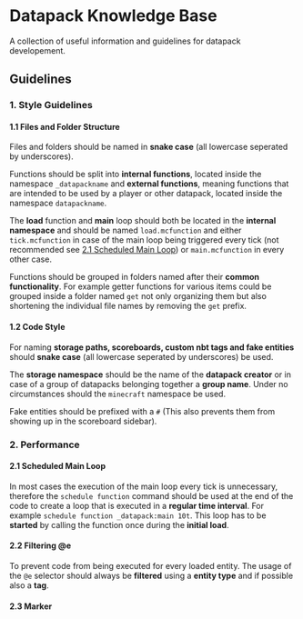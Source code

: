 # Datapack Knowledge Base

A collection of useful information and guidelines for datapack developement.

## Guidelines

### 1. Style Guidelines

#### 1.1 Files and Folder Structure

Files and folders should be named in **snake case** (all lowercase seperated by underscores).

Functions should be split into **internal functions**, located inside the namespace `_datapackname` and **external functions**, meaning functions that are intended to be used by a player or other datapack, located inside the namespace `datapackname`.

The **load** function and **main** loop should both be located in the **internal namespace** and should be named `load.mcfunction` and either `tick.mcfunction` in case of the main loop being triggered every tick (not recommended see [2.1 Scheduled Main Loop](#21-Scheduled-Main-Loop)) or `main.mcfunction` in every other case.

Functions should be grouped in folders named after their **common functionality**. For example getter functions for various items could be grouped inside a folder named `get` not only organizing them but also shortening the individual file names by removing the `get` prefix.

#### 1.2 Code Style

For naming **storage paths, scoreboards, custom nbt tags and fake entities** should **snake case** (all lowercase seperated by underscores) be used.

The **storage namespace** should be the name of the **datapack creator** or in case of a group of datapacks belonging together a **group name**. Under no circumstances should the `minecraft` namespace be used.

Fake entities should be prefixed with a `#` (This also prevents them from showing up in the scoreboard sidebar).

### 2. Performance

#### 2.1 Scheduled Main Loop

In most cases the execution of the main loop every tick is unnecessary, therefore the `schedule function` command should be used at the end of the code to create a loop that is executed in a **regular time interval**. For example `schedule function _datapack:main 10t`. This loop has to be **started** by calling the function once during the **initial load**.

#### 2.2 Filtering @e

To prevent code from being executed for every loaded entity. The usage of the `@e` selector should always be **filtered** using a **entity type** and if possible also a **tag**.

#### 2.3 Marker
